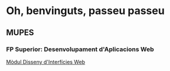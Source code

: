 # Oh, benvinguts, passeu passeu

## MUPES

### FP Superior: Desenvolupament d'Aplicacions Web

[Mòdul Disseny d'Interfícies Web](/DIW/)
